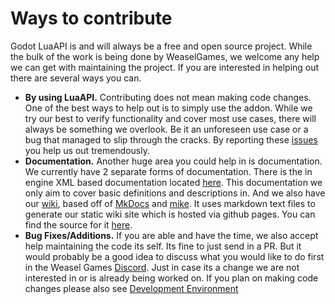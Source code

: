 # Ways to contribute

Godot LuaAPI is and will always be a free and open source project. While the bulk of the work is being done by WeaselGames, we welcome any help we can get with maintaining the project. If you are interested in helping out there are several ways you can.

- **By using LuaAPI.** Contributing does not mean making code changes. One of the best ways to help out is to simply use the addon. While we try our best to verify functionality and cover most use cases, there will always be something we overlook. Be it an unforeseen use case or a bug that managed to slip through the cracks. By reporting these [issues](https://github.com/WeaselGames/godot_luaAPI/issues/new/choose) you help us out tremendously.
- **Documentation.** Another huge area you could help in is documentation. We currently have 2 separate forms of documentation. There is the in engine XML based documentation located [here](https://github.com/WeaselGames/godot_luaAPI/tree/main/doc_classes). This documentation we only aim to cover basic definitions and descriptions in. And we also have our [wiki](https://luaapi.weaselgames.info), based off of [MkDocs](https://www.mkdocs.org/) and [mike](https://github.com/jimporter/mike). It uses markdown text files to generate our static wiki site which is hosted via github pages. You can find the source for it [here](https://github.com/WeaselGames/godot_luaAPI_docs).
- **Bug Fixes/Additions.** If you are able and have the time, we also accept help maintaining the code its self. Its fine to just send in a PR. But it would probably be a good idea to discuss what you would like to do first in the Weasel Games [Discord](https://discord.gg/vGazqdQZ7p). Just in case its a change we are not interested in or is already being worked on. If you plan on making code changes please also see [Development Environment](development_environment.md)

